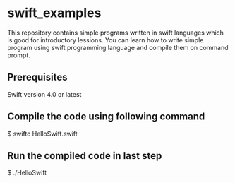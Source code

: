 # swift_examples
This repository contains simple programs written in swift languages which is good for introductory lessions. You can learn how to write simple program using swift programming language and compile them on command prompt.  

## Prerequisites  
Swift version 4.0 or latest

## Compile the code using following command  
  $ swiftc HelloSwift.swift  

##  Run the compiled code in last step    
  $ ./HelloSwift
